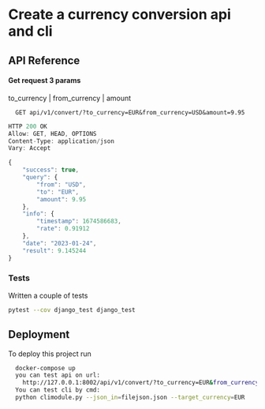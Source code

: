 
# Create a currency conversion api and cli
## API Reference

#### Get request 3 params 
to_currency | from_currency | amount

```http
  GET api/v1/convert/?to_currency=EUR&from_currency=USD&amount=9.95
```

```javascript
HTTP 200 OK
Allow: GET, HEAD, OPTIONS
Content-Type: application/json
Vary: Accept

{
    "success": true,
    "query": {
        "from": "USD",
        "to": "EUR",
        "amount": 9.95
    },
    "info": {
        "timestamp": 1674586683,
        "rate": 0.91912
    },
    "date": "2023-01-24",
    "result": 9.145244
}
```
### Tests
Written a couple of tests
```bash
pytest --cov django_test django_test
```

## Deployment

To deploy this project run

```bash
  docker-compose up 
  you can test api on url:
    http://127.0.0.1:8002/api/v1/convert/?to_currency=EUR&from_currency=USD&amount=9.95
  You can test cli by cmd:
  python climodule.py --json_in=filejson.json --target_currency=EUR